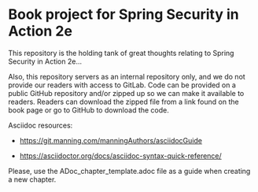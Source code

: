 Book project for Spring Security in Action 2e
==============================
This repository is the holding tank of great thoughts relating to Spring Security in Action 2e...

Also, this repository servers as an internal repository only, and we do not provide our readers with access to GitLab.
Code can be provided on a public GitHub repository and/or zipped up so we can make it available to readers. 
Readers can download the zipped file from a link found on the book page or go to GitHub to download the code.

Asciidoc resources:

* https://git.manning.com/manningAuthors/asciidocGuide

* https://asciidoctor.org/docs/asciidoc-syntax-quick-reference/


Please, use the ADoc_chapter_template.adoc file as a guide when creating a new chapter.
